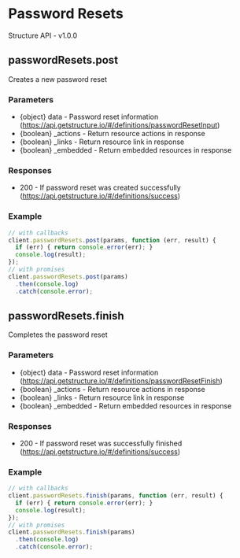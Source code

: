 # Password Resets
Structure API - v1.0.0

## passwordResets.post

Creates a new password reset

### Parameters
- {object} data - Password reset information (https://api.getstructure.io/#/definitions/passwordResetInput)
- {boolean} _actions - Return resource actions in response 
- {boolean} _links - Return resource link in response 
- {boolean} _embedded - Return embedded resources in response 

### Responses
- 200 - If password reset was created successfully (https://api.getstructure.io/#/definitions/success)

### Example
```javascript
// with callbacks
client.passwordResets.post(params, function (err, result) {
  if (err) { return console.error(err); }
  console.log(result);
});
// with promises
client.passwordResets.post(params)
  .then(console.log)
  .catch(console.error);
```
## passwordResets.finish

Completes the password reset

### Parameters
- {object} data - Password reset information (https://api.getstructure.io/#/definitions/passwordResetFinish)
- {boolean} _actions - Return resource actions in response 
- {boolean} _links - Return resource link in response 
- {boolean} _embedded - Return embedded resources in response 

### Responses
- 200 - If password reset was successfully finished (https://api.getstructure.io/#/definitions/success)

### Example
```javascript
// with callbacks
client.passwordResets.finish(params, function (err, result) {
  if (err) { return console.error(err); }
  console.log(result);
});
// with promises
client.passwordResets.finish(params)
  .then(console.log)
  .catch(console.error);
```
